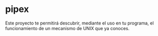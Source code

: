 # pipex
Este proyecto te permitirá descubrir, mediante el uso en tu programa, el funcionamiento de un mecanismo de UNIX que ya conoces.
